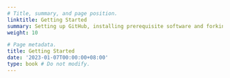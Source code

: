```yaml
---
# Title, summary, and page position.
linktitle: Getting Started
summary: Setting up GitHub, installing prerequisite software and forking.
weight: 10

# Page metadata.
title: Getting Started
date: '2023-01-07T00:00:00+08:00'
type: book # Do not modify.
---
```

